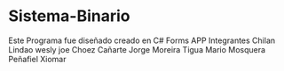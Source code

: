 # Sistema-Binario
Este Programa fue diseñado creado en C# Forms APP 
Integrantes 
Chilan Lindao wesly joe
Choez Cañarte Jorge
Moreira Tigua Mario 
Mosquera Peñafiel Xiomar

